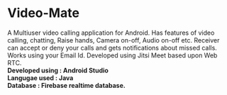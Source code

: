 # Video-Mate
A Multiuser video calling application for Android. Has features of video calling, chatting, Raise hands, Camera on-off, Audio on-off etc. Receiver can accept or deny your calls and gets notifications about missed calls. Works using your Email Id. Developed using Jitsi Meet based upon Web RTC.<br/>
**Developed using : Android Studio<br/>
Langugae used  : Java<br/>
Database : Firebase realtime database.<br/>**

